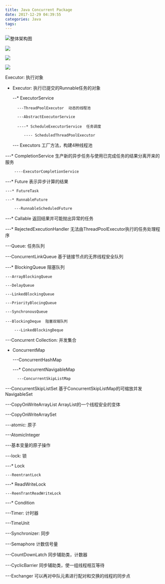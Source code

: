 ```yaml
---
title: Java Concurrent Package
date: 2017-12-29 04:39:55
categories: Java
tags:
---
```


![整体架构图](http://hi.csdn.net/attachment/201111/10/0_13209086922UBB.gif)

![](https://www.uml-diagrams.org/examples/java-7-concurrent-executors-uml-class-diagram-example.png)

![](https://www.uml-diagrams.org/examples/java-7-concurrent-collections-uml-class-diagram-example.png)

![](https://www.uml-diagrams.org/examples/java-7-concurrent-future-uml-class-diagram-example.png)

Executor: 执行对象

* Executor: 执行已提交的Runnable任务的对象

    --* ExecutorService

        ---ThreadPoolExecutor  动态的线程池

        ---AbstractExecutorService

        ----* ScheduleExecutorService  任务调度

           ---- ScheduledThreadPoolExecutor

  ---  Executors  工厂方法，构建4种线程池

---* CompletionService 生产新的异步任务与使用已完成任务的结果分离开来的服务

        ----ExecutorCompletionService

---* Future 表示异步计算的结果

    ---* FutureTask

    ---* RunnableFuture

        ---RunnableScheduledFuture

---* Callable 返回结果并可能抛出异常的任务

---* RejectedExecutionHandler 无法由ThreadPoolExecutor执行的任务处理程序

---Queue: 任务队列

---ConcurrentLinkQueue  基于链接节点的无界线程安全队列

---* BlockingQueue 阻塞队列

    ---ArrayBlockingQueue

    ---DelayQueue

    ---LinkedBlockingQueue

    ---PriorityBlocingQueue

    ---SynchronousQueue

    ---BlockingDeque  阻塞双端队列

        ---LinkedBlockingDeque

---Concurrent Collection: 并发集合

* ConcurrentMap

    ---ConcurrentHashMap

    ---* ConcurrentNavigableMap

        ---ConcurrentSkipListMap

---ConcurrentSkipListSet 基于ConcurrentSkipListMap的可缩放并发NavigableSet

---CopyOnWriteArrayList ArrayList的一个线程安全的变体

---CopyOnWriteArraySet

---atomic: 原子

---AtomicInteger

---基本变量的原子操作

---lock: 锁

---* Lock

    ---ReentrantLock

---* ReadWriteLock

    ---ReenTrantReadWriteLock

---* Condition

---Timer: 计时器

---TimeUnit

---Synchronizer: 同步

---Semaphore 计数信号量

---CountDownLatch 同步辅助类，计数器

---CyclicBarrier 同步辅助类，使一组线程相互等待

---Exchanger 可以再对中队元素进行配对和交换的线程的同步点


